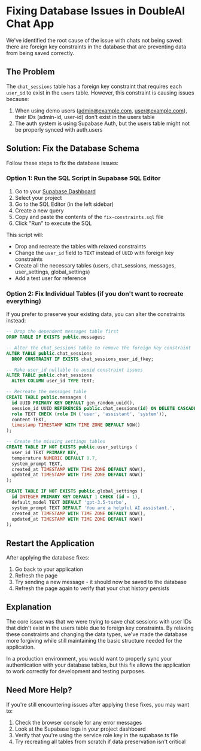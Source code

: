 # Fixing Database Issues in DoubleAI Chat App

We've identified the root cause of the issue with chats not being saved: there are foreign key constraints in the database that are preventing data from being saved correctly.

## The Problem

The `chat_sessions` table has a foreign key constraint that requires each `user_id` to exist in the `users` table. However, this constraint is causing issues because:

1. When using demo users (admin@example.com, user@example.com), their IDs (admin-id, user-id) don't exist in the users table
2. The auth system is using Supabase Auth, but the users table might not be properly synced with auth.users

## Solution: Fix the Database Schema

Follow these steps to fix the database issues:

### Option 1: Run the SQL Script in Supabase SQL Editor

1. Go to your [Supabase Dashboard](https://app.supabase.com/)
2. Select your project
3. Go to the SQL Editor (in the left sidebar)
4. Create a new query
5. Copy and paste the contents of the `fix-constraints.sql` file
6. Click "Run" to execute the SQL

This script will:
- Drop and recreate the tables with relaxed constraints
- Change the `user_id` field to `TEXT` instead of `UUID` with foreign key constraints
- Create all the necessary tables (users, chat_sessions, messages, user_settings, global_settings)
- Add a test user for reference

### Option 2: Fix Individual Tables (if you don't want to recreate everything)

If you prefer to preserve your existing data, you can alter the constraints instead:

```sql
-- Drop the dependent messages table first
DROP TABLE IF EXISTS public.messages;

-- Alter the chat_sessions table to remove the foreign key constraint
ALTER TABLE public.chat_sessions
  DROP CONSTRAINT IF EXISTS chat_sessions_user_id_fkey;

-- Make user_id nullable to avoid constraint issues
ALTER TABLE public.chat_sessions
  ALTER COLUMN user_id TYPE TEXT;

-- Recreate the messages table
CREATE TABLE public.messages (
  id UUID PRIMARY KEY DEFAULT gen_random_uuid(),
  session_id UUID REFERENCES public.chat_sessions(id) ON DELETE CASCADE,
  role TEXT CHECK (role IN ('user', 'assistant', 'system')),
  content TEXT,
  timestamp TIMESTAMP WITH TIME ZONE DEFAULT NOW()
);

-- Create the missing settings tables
CREATE TABLE IF NOT EXISTS public.user_settings (
  user_id TEXT PRIMARY KEY,
  temperature NUMERIC DEFAULT 0.7,
  system_prompt TEXT,
  created_at TIMESTAMP WITH TIME ZONE DEFAULT NOW(),
  updated_at TIMESTAMP WITH TIME ZONE DEFAULT NOW()
);

CREATE TABLE IF NOT EXISTS public.global_settings (
  id INTEGER PRIMARY KEY DEFAULT 1 CHECK (id = 1),
  default_model TEXT DEFAULT 'gpt-3.5-turbo',
  system_prompt TEXT DEFAULT 'You are a helpful AI assistant.',
  created_at TIMESTAMP WITH TIME ZONE DEFAULT NOW(),
  updated_at TIMESTAMP WITH TIME ZONE DEFAULT NOW()
);
```

## Restart the Application

After applying the database fixes:

1. Go back to your application
2. Refresh the page
3. Try sending a new message - it should now be saved to the database
4. Refresh the page again to verify that your chat history persists

## Explanation

The core issue was that we were trying to save chat sessions with user IDs that didn't exist in the users table due to foreign key constraints. By relaxing these constraints and changing the data types, we've made the database more forgiving while still maintaining the basic structure needed for the application.

In a production environment, you would want to properly sync your authentication with your database tables, but this fix allows the application to work correctly for development and testing purposes.

## Need More Help?

If you're still encountering issues after applying these fixes, you may want to:

1. Check the browser console for any error messages
2. Look at the Supabase logs in your project dashboard
3. Verify that you're using the service role key in the supabase.ts file
4. Try recreating all tables from scratch if data preservation isn't critical
